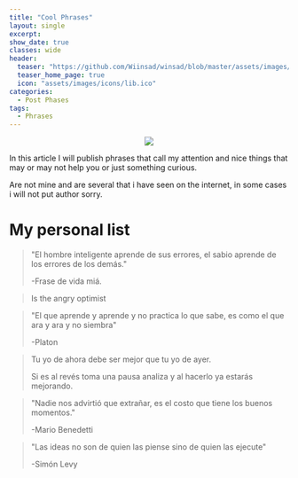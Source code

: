 ```yaml
---
title: "Cool Phrases"
layout: single
excerpt:
show_date: true
classes: wide
header:
  teaser: "https://github.com/Wiinsad/winsad/blob/master/assets/images/teasers/Phrase2.png?raw=true"
  teaser_home_page: true
  icon: "assets/images/icons/lib.ico"
categories:
  - Post Phases
tags:
  - Phrases
---
```


<p align="center">
<img src="https://raw.githubusercontent.com/Wiinsad/winsad/master/assets/images/teasers/Phrase2.png">
</p>


In this article I will publish phrases that call my attention and nice things that may or may not help you or just something curious.

Are not mine and are several that i have seen on the internet, in some cases i will not put author sorry.

# My personal list

>"El hombre inteligente aprende de sus errores, el sabio aprende de los errores de los demás."
>
>-Frase de vida miá.


>
>Is the angry optimist
>


>"El que aprende y aprende y no practica lo que sabe, es como el que ara y ara y no siembra"
>
>-Platon

>Tu yo de ahora debe ser mejor que tu yo de ayer.
>
>Si es al revés toma una pausa analiza y al hacerlo ya estarás mejorando.
>

>"Nadie nos advirtió que extrañar, es el costo que tiene los buenos momentos."
>
>-Mario Benedetti

>"Las ideas no son de quien las piense sino de quien las ejecute"
>
>-Simón Levy
